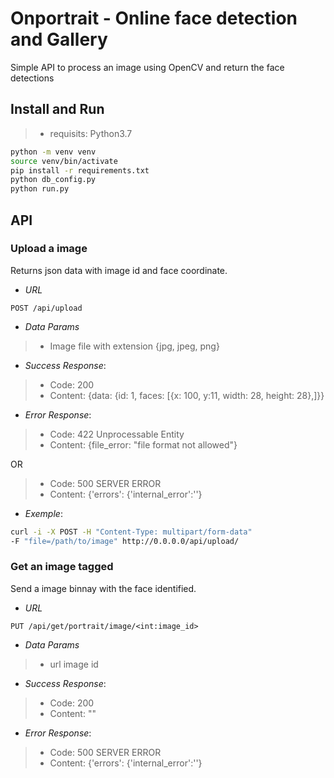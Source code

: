 # Onportrait - Online face detection and Gallery

Simple API to process an image using OpenCV and return the face detections

## Install and Run
> - requisits: Python3.7
```bash
python -m venv venv
source venv/bin/activate
pip install -r requirements.txt
python db_config.py
python run.py
```

## API
### Upload a image
Returns json data with image id and face coordinate.

- *URL*
```
POST /api/upload
```
- *Data Params*

> - Image file with extension {jpg, jpeg, png}

- *Success Response*:

> - Code: 200
> - Content: {data: {id: 1, faces: [{x: 100, y:11, width: 28, height: 28},]}}

- *Error Response*:
> - Code: 422 Unprocessable Entity
> - Content: {file_error: "file format not allowed"}

OR

> - Code: 500 SERVER ERROR
> - Content: {'errors': {'internal_error':'<message>'}

- *Exemple*:
```bash
curl -i -X POST -H "Content-Type: multipart/form-data" 
-F "file=/path/to/image" http://0.0.0.0/api/upload/
```

### Get an image tagged
Send a image binnay with the face identified.

- *URL*
```
PUT /api/get/portrait/image/<int:image_id>
```
- *Data Params*

> - url image id

- *Success Response*:

> - Code: 200
> - Content: ""

- *Error Response*:
> - Code: 500 SERVER ERROR
> - Content: {'errors': {'internal_error':'<message>'}
